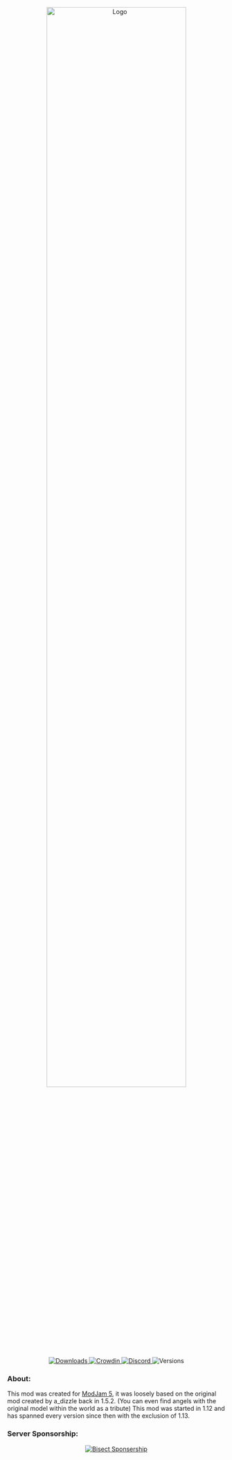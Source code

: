 <center>
  <img width="80%" src="https://raw.githubusercontent.com/WhoCraft/Weeping-Angels/1.16/src/main/resources/logo.png" alt="Logo">
  <br>
  <a href="https://www.curseforge.com/minecraft/mc-mods/weeping-angels-mod">
    <img src="https://cf.way2muchnoise.eu/short_weeping-angels.svg" alt="Downloads">
  </a>
  <a href="https://crowdin.com/project/weeping-angels">
    <img src="https://badges.crowdin.net/weeping-angels/localized.svg" alt="Crowdin">
  </a>
  <a href="https://discord.gg/QNrXAxvCz9">
    <img src="https://img.shields.io/discord/595971324996747265.svg?logoColor=FFFFFF&logo=discord&color=7289DA&style=flat-square" alt="Discord">
  </a>
  <img src="https://cf.way2muchnoise.eu/versions/weeping-angels-mod.svg" alt="Versions">
</center>
<h3>About:</h3> 
This mod was created for <a href="https://www.curseforge.com/minecraft/modpacks/modjampack-modjam-5">ModJam 5</a>, it was loosely based on the original mod created by a_dizzle back in 1.5.2. (You can even find angels with the original model within the world as a tribute) This mod was started in 1.12 and has spanned every version since then with the exclusion of 1.13. 

<h3>Server Sponsorship:</h3>
<center>
  <a href="https://www.bisecthosting.com/clients/aff.php?aff=3107">
    <img src="https://mc.craig.software/media/angels_sponser.png" alt="Bisect Sponsership">
  </a>
</center>
